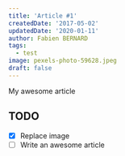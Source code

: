 ```yaml
---
title: 'Article #1'
createdDate: '2017-05-02'
updatedDate: '2020-01-11'
author: Fabien BERNARD
tags:
  - test
image: pexels-photo-59628.jpeg
draft: false
---
```


My awesome article

## TODO

-   [x] Replace image
-   [ ] Write an awesome article
